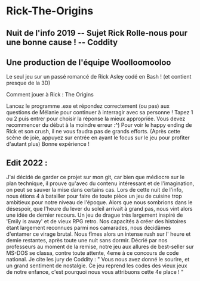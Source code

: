 # Rick-The-Origins
## Nuit de l'info 2019 -- Sujet Rick Rolle-nous pour une bonne cause ! -- Coddity
## Une production de l'équipe Woolloomooloo

Le seul jeu sur un passé romancé de Rick Asley codé en Bash ! (et contient presque de la 3D)

Comment jouer à Rick : The Origins

Lancez le programme .exe et répondez correctement (ou pas) aux questions de Mélanie pour continuer à interragir avec sa personne ! Tapez 1 ou 2 puis entrer pour choisir la réponse la mieux appropriée. Vous devez recommencer du début à la moindre erreur :^) 
Pour voir le happy ending de Rick et son crush, il ne vous faudra pas de grands efforts. (Après cette scène de joie, appuyez sur entrée en ayant le focus sur le jeu  pour profiter d'autant plus) Bonne expérience !

## Edit 2022 :
  J'ai décidé de garder ce projet sur mon git, car bien que médiocre sur le plan technique, il prouve qu'avec du contenu intéressant et de l'imagination, on peut se sauver la mise dans certains cas. 
  Lors de cette nuit de l'info, nous étions 4 à batailler pour faire de toute pièce un jeu de cuisine trop ambitieux pour notre niveau de l'époque. Alors que nous sombrions dans le désespoir, que l'heure du lever du soleil arrivait à grand pas, nous vint alors une idée de dernier recours. Un jeu de drague très largement inspiré de 'Emily is away' et de vieux RPG retro. Nos capacités à créer des histoires étant largement reconnues parmi nos camarades, nous décidâmes d'entamer ce virage brutal. Nous fîmes alors un intense rush sur l' heure et demie restantes, après toute une nuit sans dormir. Décrié par nos professeurs au moment de la remise, notre jeu aux allures de best-seller sur MS-DOS se classa, contre toute attente, 4eme à ce concours de code national. Je cite les jury de Coddity : " Vous nous avez donné le sourire, et un grand sentiment de nostalgie. Ce jeu reprend les codes des vieux jeux de notre enfance, c'est pourquoi nous vous attribuons cette 4e place ! "

